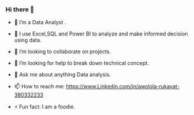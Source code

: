 ### Hi there 👋






- 🔭 I’m a Data Analyst .
- 🌱 I use Excel,SQL and Power BI to analyze and make informed decision using data.


- 👯 I’m looking to collaborate on projects.
- 🤔 I’m looking for help to break down technical concept.
- 💬 Ask me about anything Data analysis.
- 📫 How to reach me: https://www.Linkedin.com/in/awolola-rukayat-380332233

- ⚡ Fun fact: I am a foodie.


